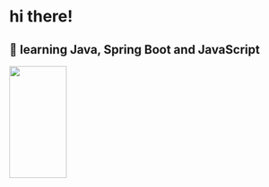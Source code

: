    # hi there! 
   
## 🌱 learning Java, Spring Boot and JavaScript

<div>
    <img width="45%" height="200px" src="https://github-readme-stats.vercel.app/api/top-langs/?username=MarinaCanal&layout=compact&hide_border=true&title_color=ADD8E6&text_color=ADD8E6&bg_color=0d1117" />
</div>
